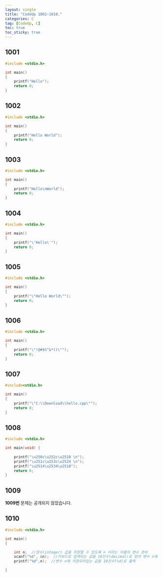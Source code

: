 ```yaml
---
layout: single
title: "CodeUp 1001~1010."
categories: C
tag: [CodeUp, C]
toc: true
toc_sticky: true
---
```


## 1001  
```c
#include <stdio.h>

int main()
{
	printf("Hello");
	return 0;
}
```  
## 1002  
```c
#include <stdio.h>

int main()
{
	printf("Hello World");
	return 0;
}
```  
## 1003  
```c
#include <stdio.h>

int main()
{
	printf("Hello\nWorld");
	return 0;
}
```  
## 1004  
```c
#include <stdio.h>

int main()
{
	printf("\'Hello\'");
	return 0;
}
```  
## 1005  
```c
#include <stdio.h>

int main()
{
	printf("\"Hello World\"");
	return 0;
}
```  
## 1006  
```c
#include <stdio.h>

int main()
{
	printf("\"!@#$%^&*()\"");
	return 0;
}
```  
## 1007  
```c
#include<stdio.h>

int main()
{	
	printf("\"C:\\Download\\hello.cpp\"");
	return 0;
}
```  
## 1008  
```c
#include <stdio.h>

int main(void) {
	
	printf("\u250c\u252c\u2510 \n");
	printf("\u251c\u253c\u2524 \n");
	printf("\u2514\u2534\u2518");
	return 0;
}
```  
## 1009  
**1009번** 문제는 공개되지 않았습니다.  
## 1010  
```c
#include <stdio.h>

int main()
{

    int n;  //정수(integer) 값을 저장할 수 있도록 n 이라는 이름의 변수 준비
    scanf("%d", &n);  //키보드로 입력되는 값을 10진수(decimal)로 읽어 변수 n에 저장
    printf("%d",n);  //변수 n에 저장되어있는 값을 10진수(%d)로 출력

}
```  